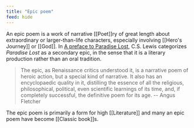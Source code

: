 ```yaml
---
title: "Epic poem"
feed: hide
---
```


An epic poem is a work of narrative [[Poet]]ry of great length about extraordinary or larger-than-life characters, especially involving [[Hero's Journey]] or [[God]]. In [A preface to Paradise Lost](https://www.worldcat.org/title/preface-to-paradise-lost/oclc/1269090815&referer=brief_results), C.S. Lewis categorizes _Paradise Lost_ as a secondary epic, in the sense that it is a literary production rather than an oral tradition.

> The epic, as Renaissance critics understood it, is a narrative poem of heroic action, but a special kind of narrative. It also has an encyclopaedic quality in it, distilling the essence of all the religious, philosophical, political, even scientific learnings of its time, and, if completely successful, the definitive poem for its age.  -- Angus Fletcher

The epic poem is primarily a form for high [[Literature]] and many an epic poem have become [[Classic book]]s.